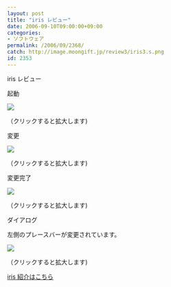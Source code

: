 ```yaml
---
layout: post
title: "iris レビュー"
date: 2006-09-10T09:00:00+09:00
categories:
- ソフトウェア
permalink: /2006/09/2368/
catch: http://image.moongift.jp/review3/iris3.s.png
id: 2353
---
```

iris レビュー  
<!--more-->

起動

  

[![](http://image.moongift.jp/review3/iris1.s.png)](http://image.moongift.jp/review3/iris1.png)  
  
（クリックすると拡大します)

  

変更

  

[![](http://image.moongift.jp/review3/iris2.s.png)](http://image.moongift.jp/review3/iris2.png)  
  
（クリックすると拡大します)

  

変更完了

  

[![](http://image.moongift.jp/review3/iris3.s.png)](http://image.moongift.jp/review3/iris3.png)  
  
（クリックすると拡大します)

  

ダイアログ

  

左側のプレースバーが変更されています。

  

[![](http://image.moongift.jp/review3/iris4.s.png)](http://image.moongift.jp/review3/iris4.png)  
  
（クリックすると拡大します)

  

[iris 紹介はこちら](http://fw.moongift.jp/intro/i-2367.html)


